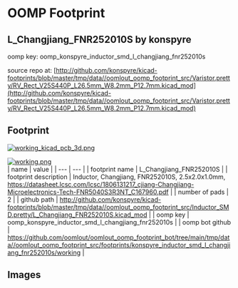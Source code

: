 # OOMP Footprint  
## L_Changjiang_FNR252010S  by konspyre  
  
oomp key: oomp_konspyre_inductor_smd_l_changjiang_fnr252010s  
  
source repo at: [http://github.com/konspyre/kicad-footprints/blob/master/tmp/data//oomlout_oomp_footprint_src/Varistor.pretty/RV_Rect_V25S440P_L26.5mm_W8.2mm_P12.7mm.kicad_mod](http://github.com/konspyre/kicad-footprints/blob/master/tmp/data//oomlout_oomp_footprint_src/Varistor.pretty/RV_Rect_V25S440P_L26.5mm_W8.2mm_P12.7mm.kicad_mod)  
## Footprint  
  
[![working_kicad_pcb_3d.png](working_kicad_pcb_3d_600.png)](working_kicad_pcb_3d.png)  
  
[![working.png](working_600.png)](working.png)  
| name | value | 
| --- | --- | 
| footprint name | L_Changjiang_FNR252010S | 
| footprint description | Inductor, Changjiang, FNR252010S, 2.5x2.0x1.0mm, https://datasheet.lcsc.com/lcsc/1806131217_cjiang-Changjiang-Microelectronics-Tech-FNR5040S3R3NT_C167960.pdf | 
| number of pads | 2 | 
| github path | http://github.com/konspyre/kicad-footprints/blob/master/tmp/data//oomlout_oomp_footprint_src/Inductor_SMD.pretty/L_Changjiang_FNR252010S.kicad_mod | 
| oomp key | oomp_konspyre_inductor_smd_l_changjiang_fnr252010s | 
| oomp bot github | https://github.com/oomlout/oomlout_oomp_footprint_bot/tree/main/tmp/data//oomlout_oomp_footprint_src/footprints/konspyre_inductor_smd_l_changjiang_fnr252010s/working | 
## Images  
